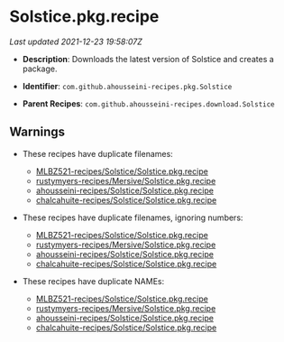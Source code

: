 # Solstice.pkg.recipe

_Last updated 2021-12-23 19:58:07Z_

- **Description**: Downloads the latest version of Solstice and creates a package.

- **Identifier**: `com.github.ahousseini-recipes.pkg.Solstice`

- **Parent Recipes**: `com.github.ahousseini-recipes.download.Solstice`

## Warnings

- These recipes have duplicate filenames:
    - [MLBZ521-recipes/Solstice/Solstice.pkg.recipe](/autopkg-dupe-tracker/MLBZ521-recipes/Solstice/Solstice.pkg.recipe)
    - [rustymyers-recipes/Mersive/Solstice.pkg.recipe](/autopkg-dupe-tracker/rustymyers-recipes/Mersive/Solstice.pkg.recipe)
    - [ahousseini-recipes/Solstice/Solstice.pkg.recipe](/autopkg-dupe-tracker/ahousseini-recipes/Solstice/Solstice.pkg.recipe)
    - [chalcahuite-recipes/Solstice/Solstice.pkg.recipe](/autopkg-dupe-tracker/chalcahuite-recipes/Solstice/Solstice.pkg.recipe)

- These recipes have duplicate filenames, ignoring numbers:
    - [MLBZ521-recipes/Solstice/Solstice.pkg.recipe](/autopkg-dupe-tracker/MLBZ521-recipes/Solstice/Solstice.pkg.recipe)
    - [rustymyers-recipes/Mersive/Solstice.pkg.recipe](/autopkg-dupe-tracker/rustymyers-recipes/Mersive/Solstice.pkg.recipe)
    - [ahousseini-recipes/Solstice/Solstice.pkg.recipe](/autopkg-dupe-tracker/ahousseini-recipes/Solstice/Solstice.pkg.recipe)
    - [chalcahuite-recipes/Solstice/Solstice.pkg.recipe](/autopkg-dupe-tracker/chalcahuite-recipes/Solstice/Solstice.pkg.recipe)

- These recipes have duplicate NAMEs:
    - [MLBZ521-recipes/Solstice/Solstice.pkg.recipe](/autopkg-dupe-tracker/MLBZ521-recipes/Solstice/Solstice.pkg.recipe)
    - [rustymyers-recipes/Mersive/Solstice.pkg.recipe](/autopkg-dupe-tracker/rustymyers-recipes/Mersive/Solstice.pkg.recipe)
    - [ahousseini-recipes/Solstice/Solstice.pkg.recipe](/autopkg-dupe-tracker/ahousseini-recipes/Solstice/Solstice.pkg.recipe)
    - [chalcahuite-recipes/Solstice/Solstice.pkg.recipe](/autopkg-dupe-tracker/chalcahuite-recipes/Solstice/Solstice.pkg.recipe)